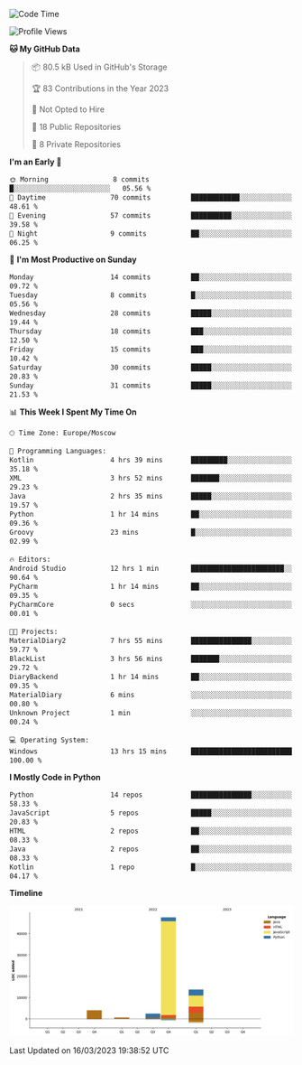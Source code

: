 <!--START_SECTION:waka-->
![Code Time](http://img.shields.io/badge/Code%20Time-50%20hrs%2054%20mins-blue)

![Profile Views](http://img.shields.io/badge/Profile%20Views-0-blue)

**🐱 My GitHub Data** 

> 📦 80.5 kB Used in GitHub's Storage 
 > 
> 🏆 83 Contributions in the Year 2023
 > 
> 🚫 Not Opted to Hire
 > 
> 📜 18 Public Repositories 
 > 
> 🔑 8 Private Repositories 
 > 
**I'm an Early 🐤** 

```text
🌞 Morning                8 commits           █░░░░░░░░░░░░░░░░░░░░░░░░   05.56 % 
🌆 Daytime                70 commits          ████████████░░░░░░░░░░░░░   48.61 % 
🌃 Evening                57 commits          ██████████░░░░░░░░░░░░░░░   39.58 % 
🌙 Night                  9 commits           ██░░░░░░░░░░░░░░░░░░░░░░░   06.25 % 
```
📅 **I'm Most Productive on Sunday** 

```text
Monday                   14 commits          ██░░░░░░░░░░░░░░░░░░░░░░░   09.72 % 
Tuesday                  8 commits           █░░░░░░░░░░░░░░░░░░░░░░░░   05.56 % 
Wednesday                28 commits          █████░░░░░░░░░░░░░░░░░░░░   19.44 % 
Thursday                 18 commits          ███░░░░░░░░░░░░░░░░░░░░░░   12.50 % 
Friday                   15 commits          ███░░░░░░░░░░░░░░░░░░░░░░   10.42 % 
Saturday                 30 commits          █████░░░░░░░░░░░░░░░░░░░░   20.83 % 
Sunday                   31 commits          █████░░░░░░░░░░░░░░░░░░░░   21.53 % 
```


📊 **This Week I Spent My Time On** 

```text
🕑︎ Time Zone: Europe/Moscow

💬 Programming Languages: 
Kotlin                   4 hrs 39 mins       █████████░░░░░░░░░░░░░░░░   35.18 % 
XML                      3 hrs 52 mins       ███████░░░░░░░░░░░░░░░░░░   29.23 % 
Java                     2 hrs 35 mins       █████░░░░░░░░░░░░░░░░░░░░   19.57 % 
Python                   1 hr 14 mins        ██░░░░░░░░░░░░░░░░░░░░░░░   09.36 % 
Groovy                   23 mins             █░░░░░░░░░░░░░░░░░░░░░░░░   02.99 % 

🔥 Editors: 
Android Studio           12 hrs 1 min        ███████████████████████░░   90.64 % 
PyCharm                  1 hr 14 mins        ██░░░░░░░░░░░░░░░░░░░░░░░   09.35 % 
PyCharmCore              0 secs              ░░░░░░░░░░░░░░░░░░░░░░░░░   00.01 % 

🐱‍💻 Projects: 
MaterialDiary2           7 hrs 55 mins       ███████████████░░░░░░░░░░   59.77 % 
BlackList                3 hrs 56 mins       ███████░░░░░░░░░░░░░░░░░░   29.72 % 
DiaryBackend             1 hr 14 mins        ██░░░░░░░░░░░░░░░░░░░░░░░   09.35 % 
MaterialDiary            6 mins              ░░░░░░░░░░░░░░░░░░░░░░░░░   00.80 % 
Unknown Project          1 min               ░░░░░░░░░░░░░░░░░░░░░░░░░   00.24 % 

💻 Operating System: 
Windows                  13 hrs 15 mins      █████████████████████████   100.00 % 
```

**I Mostly Code in Python** 

```text
Python                   14 repos            ███████████████░░░░░░░░░░   58.33 % 
JavaScript               5 repos             █████░░░░░░░░░░░░░░░░░░░░   20.83 % 
HTML                     2 repos             ██░░░░░░░░░░░░░░░░░░░░░░░   08.33 % 
Java                     2 repos             ██░░░░░░░░░░░░░░░░░░░░░░░   08.33 % 
Kotlin                   1 repo              █░░░░░░░░░░░░░░░░░░░░░░░░   04.17 % 
```



**Timeline**

![Lines of Code chart](https://raw.githubusercontent.com/Adlemex/Adlemex/main/assets/bar_graph.png)


 Last Updated on 16/03/2023 19:38:52 UTC
<!--END_SECTION:waka-->
